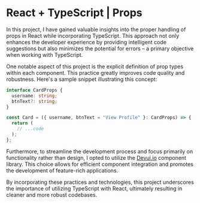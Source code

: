 # React + TypeScript | Props

In this project, I have gained valuable insights into the proper handling of props in React while incorporating TypeScript. This approach not only enhances the developer experience by providing intelligent code suggestions but also minimizes the potential for errors – a primary objective when working with TypeScript.

One notable aspect of this project is the explicit definition of prop types within each component. This practice greatly improves code quality and robustness. Here's a sample snippet illustrating this concept:

```typescript
interface CardProps {
  username: string;
  btnText?: string;
}

const Card = ({ username, btnText = "View Profile" }: CardProps) => {
  return (
    // ...code
  );
};
```

Furthermore, to streamline the development process and focus primarily on functionality rather than design, I opted to utilize the [Devui.io](https://www.devui.io/) component library. This choice allows for efficient component integration and promotes the development of feature-rich applications.

By incorporating these practices and technologies, this project underscores the importance of utilizing TypeScript with React, ultimately resulting in cleaner and more robust codebases.
